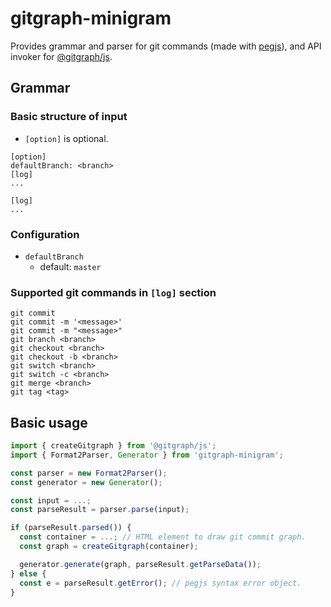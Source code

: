 # gitgraph-minigram

Provides grammar and parser for git commands (made with [pegjs](https://www.npmjs.com/package/pegjs)), and API invoker for [@gitgraph/js](https://www.npmjs.com/package/@gitgraph/js).


## Grammar

### Basic structure of input

- `[option]` is optional.

```
[option]
defaultBranch: <branch>
[log]
...
```

```
[log]
...
```

### Configuration

- `defaultBranch`
  - default: `master`

### Supported git commands in `[log]` section

```
git commit
git commit -m '<message>'
git commit -m "<message>"
git branch <branch>
git checkout <branch>
git checkout -b <branch>
git switch <branch>
git switch -c <branch>
git merge <branch>
git tag <tag>
```


## Basic usage

```js
import { createGitgraph } from '@gitgraph/js';
import { Format2Parser, Generator } from 'gitgraph-minigram';

const parser = new Format2Parser();
const generator = new Generator();

const input = ...;
const parseResult = parser.parse(input);

if (parseResult.parsed()) {
  const container = ...; // HTML element to draw git commit graph.
  const graph = createGitgraph(container);

  generator.generate(graph, parseResult.getParseData());
} else {
  const e = parseResult.getError(); // pegjs syntax error object.
}
```
